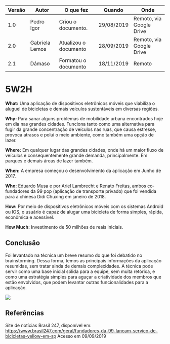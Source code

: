 |Versão| Autor | O que fez |  Quando | Onde |
|------|------| --------  |-------- | -----|
|1.0| Pedro Igor | Criou o documento. |29/08/2019| Remoto, via Google Drive |
|2.0| Gabriela Lemos | Atualizou o documento | 28/09/2019 |Remoto, via Google Drive|
|2.1| Dâmaso | Formatou o documento | 18/11/2019 | Remoto |


# 5W2H

**What:** Uma aplicação de dispositivos eletrônicos móveis que viabiliza o aluguel de bicicletas e demais veículos sustentáveis em diversas regiões.

**Why:** Para sanar alguns problemas de mobilidade urbana encontrados hoje em dia nas grandes cidades. Funciona tanto como uma alternativa para fugir da grande concentração de veículos nas ruas, que causa estresse, provoca atrasos e polui o meio ambiente, como também uma opção de lazer.

**Where:** Em qualquer lugar das grandes cidades, onde há um maior fluxo de veículos e consequentemente grande demanda, principalmente. Em parques e demais áreas de lazer também.

**When:** A empresa começou o desenvolvimento da aplicação em Junho de 2017.

**Who:** Eduardo Musa e por Ariel Lambrecht e Renato Freitas, ambos co-fundadores da 99 pop (aplicação de transporte privado) que foi vendida para a chinesa Didi Chuxing em janeiro de 2018.

**How:** Por meio de dispositivos eletrônicos móveis com os sistemas Android ou IOS, o usuário é capaz de alugar uma bicicleta de forma simples, rápida, econômica e acessível.

**How Much:** Investimento de 50 milhões de reais iniciais.

## Conclusão
Foi levantado na técnica um breve resumo do que foi debatido no brainstorming. Dessa forma, temos as principais informações da aplicação resumidas, sem tratar ainda de demais complexidades. A técnica pode servir como uma base inicial sólida para a equipe, sem muita retórica, e como uma estratégia simples para aguçar a criatividade dos membros que estão envolvidos, que podem levantar outras funcionalidades para a aplicação.

![](/img/elicitacao/requisitos/5w2h/5w2h_v1.png)

## Referências
Site de notícias Brasil 247, disponível em: https://www.brasil247.com/geral/fundadores-da-99-lancam-servico-de-bicicletas-yellow-em-sp Acesso em 09/09/2019
